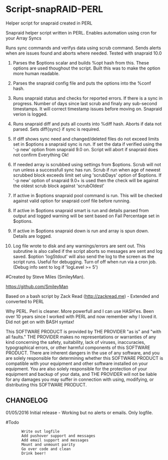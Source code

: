 # Script-snapRAID-PERL
Helper script for snapraid created in PERL


 Snapraid helper script written in PERL. Enables automation using cron for your Array Syncs

 Runs sync commands and verifys data using scrub command. Sends alerts when are issues found
 and aborts where needed. Tested with snapraid 10.0

 1.  Parses the $options scalar and builds %opt hash from this. These options are used
     thoughout the script. Built this was to make the option more human readable.

 2.  Parses the snapraid config file and puts the options into the %conf hash.

 3.  Runs snapraid status and checks for reported errors. If there is a sync in progress.
     Number of days since last scrub and finaly any sub-second timestamps. It will correct
     timestamp issues before moving on. Snapraid verion is logged.

 4.  Runs snapraid diff and puts all counts into %diff hash. Aborts if data not parsed.
     Sets diff{sync} if sync is required.

 5.  If diff shows sync need and changed/deleted files do not exceed limits set in $options
     a snapraid sync is run. If set the data if verified using the '-p new' option from
     snapraid 9.0 on. Script will abort if snapraid does not confirm Everything Ok!

 6.  If needed array is scrubbed using settings from $options. Scrub will not run unless a
     successfull sync has run. Scrub if run when age of newest scrubbed block exceeds limit
     set uing 'scrubDays' option of $options. If '-p new' option of snapraid 9.0+ is used then
     the check will be against the oldest scrub block against 'scrubOldest'

 7.  If active in $options snapraid pool command is run. This will be checked against valid
     option for snapraid conf file before running.

 8.  If active in $options snapraid smart is run and details parsed from output and logged
     warning will be sent based on Fail Percentage set in $options.

 9.  If active in $options snapraid down is run and array is spun down. Details are logged.

 10. Log file wrote to disk and any warnings/errors are sent out. This subrutine is also 
     called if the script aborts so messages are sent and log saved. $option 'logStdout'
     will also send the log to the screen as the script runs. Useful for debugging. Turn of
     off when run via a cron job. (Debug info sent to log if 'logLevel >= 5')



#Created by Steve Miles (SmileyMan). 

https://github.com/SmileyMan

Based on a bash script by Zack Read (http://zackread.me) - Extended and converted to PERL

Why PERL. Perl is cleaner. More powerfull and I can use HASH'es. Been over 10 years since
I worked with PERL and now remember why I loved it. Did not get on with BASH syntax!

This SOFTWARE PRODUCT is provided by THE PROVIDER "as is" and "with all faults." 
THE PROVIDER makes no representations or warranties of any kind concerning the safety, 
suitability, lack of viruses, inaccuracies, typographical errors, or other harmful 
components of this SOFTWARE PRODUCT. There are inherent dangers in the use of any software,
and you are solely responsible for determining whether this SOFTWARE PRODUCT is compatible
with your equipment and other software installed on your equipment. You are also solely
responsible for the protection of your equipment and backup of your data, and THE PROVIDER
will not be liable for any damages you may suffer in connection with using, modifying, or 
distributing this SOFTWARE PRODUCT. 

 CHANGELOG
 ---------
 01/05/2016 Initial release - Working but no alerts or emails. Only logfile.



#Todo

           Write out logfile
           Add pushover support and messages
           Add email support and messages
           Mount and unmount parity
           Go over code and clean
           Drink beer!

